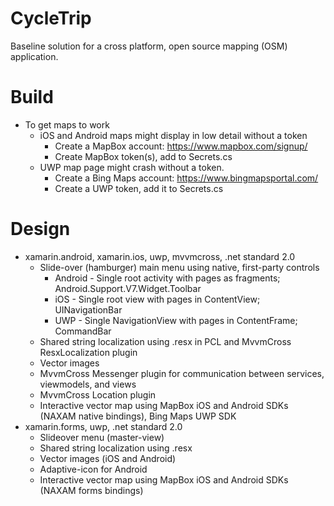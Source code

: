 # CycleTrip
Baseline solution for a cross platform, open source mapping (OSM) application.
# Build
* To get maps to work
  * iOS and Android maps might display in low detail without a token
    * Create a MapBox account: https://www.mapbox.com/signup/
    * Create MapBox token(s), add to Secrets.cs
  * UWP map page might crash without a token.
    * Create a Bing Maps account: https://www.bingmapsportal.com/
    * Create a UWP token, add it to Secrets.cs
# Design
* xamarin.android, xamarin.ios, uwp, mvvmcross, .net standard 2.0
  * Slide-over (hamburger) main menu using native, first-party controls
    * Android - Single root activity with pages as fragments; Android.Support.V7.Widget.Toolbar
    * iOS - Single root view with pages in ContentView; UINavigationBar
    * UWP - Single NavigationView with pages in ContentFrame; CommandBar
  * Shared string localization using .resx in PCL and MvvmCross ResxLocalization plugin
  * Vector images
  * MvvmCross Messenger plugin for communication between services, viewmodels, and views
  * MvvmCross Location plugin
  * Interactive vector map using MapBox iOS and Android SDKs (NAXAM native bindings), Bing Maps UWP SDK
* xamarin.forms, uwp, .net standard 2.0
  * Slideover menu (master-view)
  * Shared string localization using .resx
  * Vector images (iOS and Android)
  * Adaptive-icon for Android
  * Interactive vector map using MapBox iOS and Android SDKs (NAXAM forms bindings)
